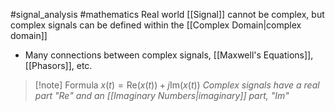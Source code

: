 #signal_analysis #mathematics 
Real world [[Signal]] cannot be complex, but complex signals can be defined within the [[Complex Domain|complex domain]]
- Many connections between complex signals, [[Maxwell's Equations]], [[Phasors]], etc.

>[!note] Formula
$x(t)=\text{Re}(x(t))+j\text{Im}(x(t))$
*Complex signals have a real part "Re" and an [[Imaginary Numbers|imaginary]] part, "Im"*